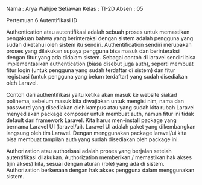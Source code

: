 Nama  : Arya Wahjoe Setiawan
Kelas   : TI-2D
Absen : 05

Pertemuan 6
Autentifikasi ID

Authentication atau autentifikasi adalah sebuah proses untuk memastikan pengakuan bahwa yang berinteraksi dengan sistem adalah pengguna yang sudah diketahui oleh sistem itu sendiri. Authentification sendiri merupakan proses yang dilakukan supaya pengguna bisa masuk dan berinteraksi dengan fitur yang ada didalam sistem. Sebagai contoh di laravel sendiri bisa implementasikan authentication (biasa disebut juga auth), seperti membuat fitur login (untuk pengguna yang sudah terdaftar di sistem) dan fitur registrasi (untuk pengguna yang belum terdaftar) yang sudah disediakan oleh Laravel.

Contoh dari authentifikasi yaitu ketika akan masuk ke website siakad polinema, sebelum masuk kita diwajibkan untuk mengisi nim, nama dan password yang disediakan oleh kampus atau yang sudah kita rubah
Laravel menyediakan package composer untuk membuat auth, namun fitur ini tidak default dari framework Laravel. Kita harus men-install package yang bernama Laravel UI (laravel/ui). Laravel UI adalah paket yang dikembangkan langsung oleh tim Laravel. Dengan menggunakan package laravel/ui kita bisa membuat tampilan auth yang sudah disediakan oleh package ini.

Authorization atau authorisasi adalah proses yang berjalan setelah autentifikasi dilakukan. Authorization memberikan / memastikan hak akses (ijin akses) kita, sesuai dengan aturan (role) yang ada di sistem. Authorization berkenaan dengan hak akses pengguna dalam menggunakan sistem.